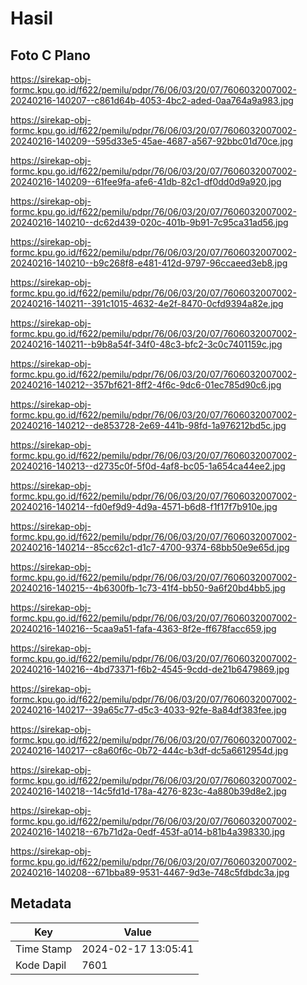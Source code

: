 # Hasil

## Foto C Plano

https://sirekap-obj-formc.kpu.go.id/f622/pemilu/pdpr/76/06/03/20/07/7606032007002-20240216-140207--c861d64b-4053-4bc2-aded-0aa764a9a983.jpg

https://sirekap-obj-formc.kpu.go.id/f622/pemilu/pdpr/76/06/03/20/07/7606032007002-20240216-140209--595d33e5-45ae-4687-a567-92bbc01d70ce.jpg

https://sirekap-obj-formc.kpu.go.id/f622/pemilu/pdpr/76/06/03/20/07/7606032007002-20240216-140209--61fee9fa-afe6-41db-82c1-df0dd0d9a920.jpg

https://sirekap-obj-formc.kpu.go.id/f622/pemilu/pdpr/76/06/03/20/07/7606032007002-20240216-140210--dc62d439-020c-401b-9b91-7c95ca31ad56.jpg

https://sirekap-obj-formc.kpu.go.id/f622/pemilu/pdpr/76/06/03/20/07/7606032007002-20240216-140210--b9c268f8-e481-412d-9797-96ccaeed3eb8.jpg

https://sirekap-obj-formc.kpu.go.id/f622/pemilu/pdpr/76/06/03/20/07/7606032007002-20240216-140211--391c1015-4632-4e2f-8470-0cfd9394a82e.jpg

https://sirekap-obj-formc.kpu.go.id/f622/pemilu/pdpr/76/06/03/20/07/7606032007002-20240216-140211--b9b8a54f-34f0-48c3-bfc2-3c0c7401159c.jpg

https://sirekap-obj-formc.kpu.go.id/f622/pemilu/pdpr/76/06/03/20/07/7606032007002-20240216-140212--357bf621-8ff2-4f6c-9dc6-01ec785d90c6.jpg

https://sirekap-obj-formc.kpu.go.id/f622/pemilu/pdpr/76/06/03/20/07/7606032007002-20240216-140212--de853728-2e69-441b-98fd-1a976212bd5c.jpg

https://sirekap-obj-formc.kpu.go.id/f622/pemilu/pdpr/76/06/03/20/07/7606032007002-20240216-140213--d2735c0f-5f0d-4af8-bc05-1a654ca44ee2.jpg

https://sirekap-obj-formc.kpu.go.id/f622/pemilu/pdpr/76/06/03/20/07/7606032007002-20240216-140214--fd0ef9d9-4d9a-4571-b6d8-f1f17f7b910e.jpg

https://sirekap-obj-formc.kpu.go.id/f622/pemilu/pdpr/76/06/03/20/07/7606032007002-20240216-140214--85cc62c1-d1c7-4700-9374-68bb50e9e65d.jpg

https://sirekap-obj-formc.kpu.go.id/f622/pemilu/pdpr/76/06/03/20/07/7606032007002-20240216-140215--4b6300fb-1c73-41f4-bb50-9a6f20bd4bb5.jpg

https://sirekap-obj-formc.kpu.go.id/f622/pemilu/pdpr/76/06/03/20/07/7606032007002-20240216-140216--5caa9a51-fafa-4363-8f2e-ff678facc659.jpg

https://sirekap-obj-formc.kpu.go.id/f622/pemilu/pdpr/76/06/03/20/07/7606032007002-20240216-140216--4bd73371-f6b2-4545-9cdd-de21b6479869.jpg

https://sirekap-obj-formc.kpu.go.id/f622/pemilu/pdpr/76/06/03/20/07/7606032007002-20240216-140217--39a65c77-d5c3-4033-92fe-8a84df383fee.jpg

https://sirekap-obj-formc.kpu.go.id/f622/pemilu/pdpr/76/06/03/20/07/7606032007002-20240216-140217--c8a60f6c-0b72-444c-b3df-dc5a6612954d.jpg

https://sirekap-obj-formc.kpu.go.id/f622/pemilu/pdpr/76/06/03/20/07/7606032007002-20240216-140218--14c5fd1d-178a-4276-823c-4a880b39d8e2.jpg

https://sirekap-obj-formc.kpu.go.id/f622/pemilu/pdpr/76/06/03/20/07/7606032007002-20240216-140218--67b71d2a-0edf-453f-a014-b81b4a398330.jpg

https://sirekap-obj-formc.kpu.go.id/f622/pemilu/pdpr/76/06/03/20/07/7606032007002-20240216-140208--671bba89-9531-4467-9d3e-748c5fdbdc3a.jpg


## Metadata

| Key        | Value               |
| ---------- | ------------------- |
| Time Stamp | 2024-02-17 13:05:41 |
| Kode Dapil | 7601                |



